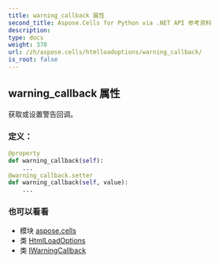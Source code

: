 ```yaml
---
title: warning_callback 属性
second_title: Aspose.Cells for Python via .NET API 参考资料
description:
type: docs
weight: 370
url: /zh/aspose.cells/htmlloadoptions/warning_callback/
is_root: false
---
```

## warning_callback 属性

获取或设置警告回调。
### 定义：
```python
@property
def warning_callback(self):
    ...
@warning_callback.setter
def warning_callback(self, value):
    ...
```

### 也可以看看
* 模块 [aspose.cells](../../)
* 类 [HtmlLoadOptions](/cells/python-net/zh/aspose.cells/htmlloadoptions)
* 类 [IWarningCallback](/cells/python-net/zh/aspose.cells/iwarningcallback)
